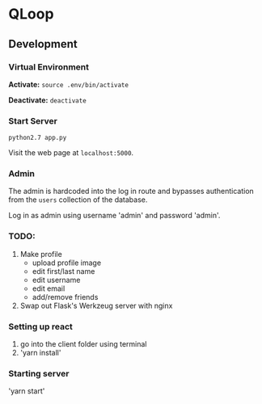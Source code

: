 QLoop
=========================

Development
-------------------------

### Virtual Environment ###
**Activate:** `source .env/bin/activate`

**Deactivate:** `deactivate`

### Start Server ###
`python2.7 app.py`

Visit the web page at `localhost:5000`.

### Admin  ###
The admin is hardcoded into the log in route and bypasses authentication from
the `users` collection of the database.

Log in as admin using username 'admin' and password 'admin'.

### TODO: ###
1. Make profile
   * upload profile image
   * edit first/last name
   * edit username
   * edit email
   * add/remove friends
2. Swap out Flask's Werkzeug server with nginx


### Setting up react ###
1. go into the client folder using terminal
2. 'yarn install'

### Starting server ###
'yarn start'
